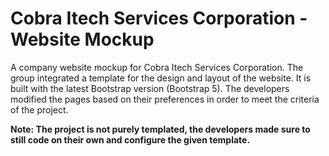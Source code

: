 # Cobra Itech Services Corporation - Website Mockup

A company website mockup for Cobra Itech Services Corporation. The group integrated a template for the design and layout of the website. It is built with the latest Bootstrap version (Bootstrap 5). The developers modified the pages based on their preferences in order to meet the criteria of the project. 

**Note: The project is not purely templated, the developers made sure to still code on their own and configure the given template.**
